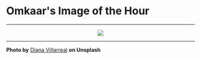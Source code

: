 # Omkaar's Image of the Hour

---

<div align="center">

<a href="https://unsplash.com/photos/a-woman-with-red-hair-looks-directly-into-the-camera-HidnqIKfw-Q">
  <img src="https://images.unsplash.com/photo-1747069334505-cf6815248cfe?crop=entropy&cs=tinysrgb&fit=max&fm=jpg&ixid=M3w3NjA2Nzh8MHwxfHJhbmRvbXx8fHx8fHx8fDE3NDkyOTA0MDB8&ixlib=rb-4.1.0&q=80&w=1080" style="max-width:100%; height:auto;">
</a>



</div>

---

**Photo by** [Diana Villarreal](https://unsplash.com/@dianaesvide) **on Unsplash**
